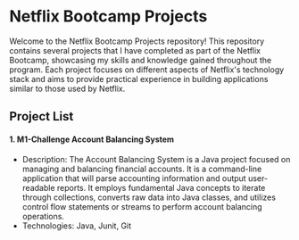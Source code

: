 
# Netflix Bootcamp Projects

Welcome to the Netflix Bootcamp Projects repository! This repository contains several projects that I have completed as part of the Netflix Bootcamp, showcasing my skills and knowledge gained throughout the program. Each project focuses on different aspects of Netflix's technology stack and aims to provide practical experience in building applications similar to those used by Netflix.

## Project List

#### 1. M1-Challenge Account Balancing System
- Description: The Account Balancing System is a Java project focused on managing and balancing financial accounts. It is a command-line application that will parse accounting information and output user-readable reports. It employs fundamental Java concepts to iterate through collections, converts raw data into Java classes, and utilizes control flow statements or streams to perform account balancing operations.
- Technologies: Java, Junit, Git
